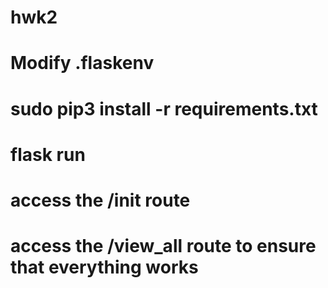 # hwk2

# Modify .flaskenv
# sudo pip3 install -r requirements.txt
# flask run
# access the /init route
# access the /view_all route to ensure that everything works
